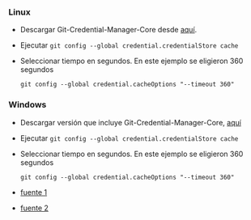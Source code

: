### Linux

- Descargar Git-Credential-Manager-Core desde [aquí](https://github.com/microsoft/Git-Credential-Manager-Core#other-ubuntudebian-distributions).
- Ejecutar ```git config --global credential.credentialStore cache```
- Seleccionar tiempo en segundos. En este ejemplo se eligieron 360 segundos

  ```git config --global credential.cacheOptions "--timeout 360"```
  
### Windows

- Descargar versión que incluye Git-Credential-Manager-Core, [aquí](https://github.com/git-for-windows/git/releases/tag/v2.33.0.windows.1)
- Ejecutar ```git config --global credential.credentialStore cache```
- Seleccionar tiempo en segundos. En este ejemplo se eligieron 360 segundos
  
  ```git config --global credential.cacheOptions "--timeout 360"```


- [fuente 1](https://docs.github.com/en/get-started/getting-started-with-git/caching-your-github-credentials-in-git)
- [fuente 2](https://github.com/microsoft/Git-Credential-Manager-Core/blob/main/docs/linuxcredstores.md#3-gits-built-in-credential-cache)
